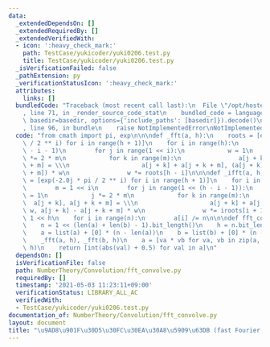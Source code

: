 ```yaml
---
data:
  _extendedDependsOn: []
  _extendedRequiredBy: []
  _extendedVerifiedWith:
  - icon: ':heavy_check_mark:'
    path: TestCase/yukicoder/yuki0206.test.py
    title: TestCase/yukicoder/yuki0206.test.py
  _isVerificationFailed: false
  _pathExtension: py
  _verificationStatusIcon: ':heavy_check_mark:'
  attributes:
    links: []
  bundledCode: "Traceback (most recent call last):\n  File \"/opt/hostedtoolcache/Python/3.9.5/x64/lib/python3.9/site-packages/onlinejudge_verify/documentation/build.py\"\
    , line 71, in _render_source_code_stat\n    bundled_code = language.bundle(stat.path,\
    \ basedir=basedir, options={'include_paths': [basedir]}).decode()\n  File \"/opt/hostedtoolcache/Python/3.9.5/x64/lib/python3.9/site-packages/onlinejudge_verify/languages/python.py\"\
    , line 96, in bundle\n    raise NotImplementedError\nNotImplementedError\n"
  code: "from cmath import pi, exp\n\n\ndef _fft(a, h):\n    roots = [exp(2.0j * pi\
    \ / 2 ** i) for i in range(h + 1)]\n    for i in range(h):\n        m = 1 << (h\
    \ - i - 1)\n        for j in range(1 << i):\n            w = 1\n            j\
    \ *= 2 * m\n            for k in range(m):\n                a[j + k], a[j + k\
    \ + m] = \\\n                    a[j + k] + a[j + k + m], (a[j + k] - a[j + k\
    \ + m]) * w\n                w *= roots[h - i]\n\n\ndef _ifft(a, h):\n    iroots\
    \ = [exp(-2.0j * pi / 2 ** i) for i in range(h + 1)]\n    for i in range(h):\n\
    \        m = 1 << i\n        for j in range(1 << (h - i - 1)):\n            w\
    \ = 1\n            j *= 2 * m\n            for k in range(m):\n              \
    \  a[j + k], a[j + k + m] = \\\n                    a[j + k] + a[j + k + m] *\
    \ w, a[j + k] - a[j + k + m] * w\n                w *= iroots[i + 1]\n    n =\
    \ 1 << h\n    for i in range(n):\n        a[i] /= n\n\n\ndef fft_convolve(a, b):\n\
    \    n = 1 << (len(a) + len(b) - 1).bit_length()\n    h = n.bit_length() - 1\n\
    \    a = list(a) + [0] * (n - len(a))\n    b = list(b) + [0] * (n - len(b))\n\n\
    \    _fft(a, h), _fft(b, h)\n    a = [va * vb for va, vb in zip(a, b)]\n    _ifft(a,\
    \ h)\n    return [int(abs(val) + 0.5) for val in a]\n"
  dependsOn: []
  isVerificationFile: false
  path: NumberTheory/Convolution/fft_convolve.py
  requiredBy: []
  timestamp: '2021-05-03 11:23:11+09:00'
  verificationStatus: LIBRARY_ALL_AC
  verifiedWith:
  - TestCase/yukicoder/yuki0206.test.py
documentation_of: NumberTheory/Convolution/fft_convolve.py
layout: document
title: "\u9AD8\u901F\u30D5\u30FC\u30EA\u30A8\u5909\u63DB (fast Fourier transform)"
---
```


